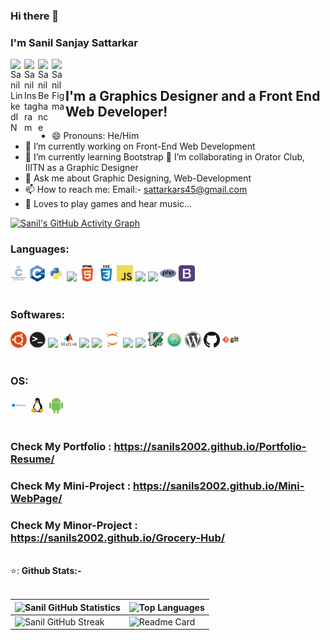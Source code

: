 ### Hi there 👋
### I'm Sanil Sanjay Sattarkar

<a href="https://www.linkedin.com/in/sanil-sattarkar-529132202/">
  <img align="left" alt="Sanil LinkedIN" width="22px" src="https://cdn.jsdelivr.net/npm/simple-icons@v3.13.0/icons/linkedin.svg" />
</a>
<a href="https://www.instagram.com/sanil_0205/">
  <img align="left" alt="Sanil Instagram" width="22px" src="https://cdn.jsdelivr.net/npm/simple-icons@v3.13.0/icons/instagram.svg" />
</a>
<a href="https://www.behance.net/sanilsattarkar">
  <img align="left" alt="Sanil Behance" width="22px" src="https://cdn.jsdelivr.net/npm/simple-icons@3.13.0/icons/behance.svg" />
<a href="https://www.figma.com/files/user/939226844701567191?fuid=939226844701567191">  
  <img align="left" alt="Sanil Figma" width="22px" src="https://cdn.jsdelivr.net/npm/simple-icons@3.13.0/icons/figma.svg" />
</a>
<br/>

## I'm a Graphics Designer and a Front End Web Developer!

- 😄 Pronouns: He/Him
- 🔭 I’m currently working on Front-End Web Development   
- 🌱 I’m currently learning Bootstrap 
👯 I’m collaborating in Orator Club, IIITN as a Graphic Designer
- 💬 Ask me about Graphic Designing, Web-Development  
- 📫 How to reach me: Email:- sattarkars45@gmail.com
- 🤔 Loves to play games and hear music...

[![Sanil's GitHub Activity Graph](https://activity-graph.herokuapp.com/graph?username=sanils2002&theme=dracula)](https://git.io/sanils2002)

### Languages:

<section>
<code><img width="26px" src="https://raw.githubusercontent.com/github/explore/80688e429a7d4ef2fca1e82350fe8e3517d3494d/topics/c/c.png"></code>
<code><img width="26px" src="https://raw.githubusercontent.com/github/explore/80688e429a7d4ef2fca1e82350fe8e3517d3494d/topics/cpp/cpp.png"></code>
<code><img width="26px" src="https://raw.githubusercontent.com/github/explore/80688e429a7d4ef2fca1e82350fe8e3517d3494d/topics/python/python.png"></code>
<code><img width="26px" src="https://i.pinimg.com/originals/8c/b1/8c/8cb18c72082d13eb581cf6d452e8e266.png"></code>  
<code><img width="26px" src="https://raw.githubusercontent.com/github/explore/80688e429a7d4ef2fca1e82350fe8e3517d3494d/topics/html/html.png"></code>
<code><img width="26px" src="https://raw.githubusercontent.com/github/explore/80688e429a7d4ef2fca1e82350fe8e3517d3494d/topics/css/css.png"></code>
<code><img width="26px" src="https://raw.githubusercontent.com/github/explore/80688e429a7d4ef2fca1e82350fe8e3517d3494d/topics/javascript/javascript.png"></code>
<code><img width="26px" src="https://png.pngtree.com/element_our/png_detail/20181227/xml-vector-icon-png_287418.jpg"></code> 
<code><img width="26px" src="https://media.istockphoto.com/vectors/white-xsl-file-document-icon-download-xsl-button-icon-isolated-with-vector-id1145457366?k=20&m=1145457366&s=170667a&w=0&h=DgSUDr7VMAXzboK5f4tEroXxqwfUe1hpYzZjykeiy5g="></code>
<code><img width="26px" src="https://raw.githubusercontent.com/github/explore/ccc16358ac4530c6a69b1b80c7223cd2744dea83/topics/php/php.png"></code>  
<code><img width="26px" src="https://raw.githubusercontent.com/github/explore/80688e429a7d4ef2fca1e82350fe8e3517d3494d/topics/bootstrap/bootstrap.png"></code>
</section>
<br/>

### Softwares:

<section>
<code><img width="26px" src="https://raw.githubusercontent.com/github/explore/80688e429a7d4ef2fca1e82350fe8e3517d3494d/topics/ubuntu/ubuntu.png"></code>
<code><img width="26px" src="https://raw.githubusercontent.com/github/explore/d92924b1d925bb134e308bd29c9de6c302ed3beb/topics/terminal/terminal.png"></code>
<code><img width="26px" src="https://www.kindpng.com/picc/m/553-5531383_autodesk-autocad-icon-autocad-2017-logo-vector-hd.png"></code>  
<code><img width="26px" src="https://raw.githubusercontent.com/github/explore/80688e429a7d4ef2fca1e82350fe8e3517d3494d/topics/matlab/matlab.png"></code>
<code><img width="26px" src="https://upload.wikimedia.org/wikipedia/commons/thumb/9/9a/Visual_Studio_Code_1.35_icon.svg/1024px-Visual_Studio_Code_1.35_icon.svg.png"></code>
<code><img width="26px" src="https://cdn.freebiesupply.com/logos/large/2x/eclipse-11-logo-png-transparent.png"></code>
<code><img width="26px" src="https://raw.githubusercontent.com/github/explore/80688e429a7d4ef2fca1e82350fe8e3517d3494d/topics/jupyter-notebook/jupyter-notebook.png"></code>
<code><img width="26px" src="https://upload.wikimedia.org/wikipedia/commons/thumb/f/fe/Apache_Tomcat_logo.svg/1280px-Apache_Tomcat_logo.svg.png"></code>
<code><img width="26px" src="https://upload.wikimedia.org/wikipedia/commons/f/f8/WampServer-logo.png"></code>  
<code><img width="26px" src="https://raw.githubusercontent.com/github/explore/80688e429a7d4ef2fca1e82350fe8e3517d3494d/topics/vim/vim.png"></code>
<code><img width="26px" src="https://raw.githubusercontent.com/github/explore/80688e429a7d4ef2fca1e82350fe8e3517d3494d/topics/atom/atom.png"></code>  
<code><img width="26px" src="https://raw.githubusercontent.com/github/explore/80688e429a7d4ef2fca1e82350fe8e3517d3494d/topics/wordpress/wordpress.png"></code>
<code><img width="26px" src="https://raw.githubusercontent.com/github/explore/78df643247d429f6cc873026c0622819ad797942/topics/github/github.png"></code>
<code><img width="26px" src="https://raw.githubusercontent.com/github/explore/80688e429a7d4ef2fca1e82350fe8e3517d3494d/topics/git/git.png"></code>  
</section>
<br/>

### OS:

<section>
<code><img width="26px" src="https://raw.githubusercontent.com/github/explore/80688e429a7d4ef2fca1e82350fe8e3517d3494d/topics/windows/windows.png"></code>
<code><img width="26px" src="https://raw.githubusercontent.com/github/explore/80688e429a7d4ef2fca1e82350fe8e3517d3494d/topics/linux/linux.png"></code>
<code><img width="26px" src="https://raw.githubusercontent.com/github/explore/80688e429a7d4ef2fca1e82350fe8e3517d3494d/topics/android/android.png"></code>
</section>
<br/>

### Check My Portfolio : https://sanils2002.github.io/Portfolio-Resume/ <br>
### Check My Mini-Project : https://sanils2002.github.io/Mini-WebPage/ <br> 
### Check My Minor-Project : https://sanils2002.github.io/Grocery-Hub/ <br> 
<br/>

<summary>⭐: <b>Github Stats:-</b></summary><br/>

| ![Sanil GitHub Statistics](https://github-readme-stats.vercel.app/api?username=sanils2002&show_icons=true&theme=cobalt) | ![Top Languages](https://github-readme-stats.vercel.app/api/top-langs/?username=sanils2002&theme=cobalt&layout=compact&langs_count=10) |
| --- | --- |
| ![Sanil GitHub Streak](https://github-readme-streak-stats.herokuapp.com/?user=sanils2002&theme=cobalt) | ![Readme Card](https://github-readme-stats.vercel.app/api/pin/?username=sanils2002&repo=MATLAB-PROJECTS&theme=cobalt) |
